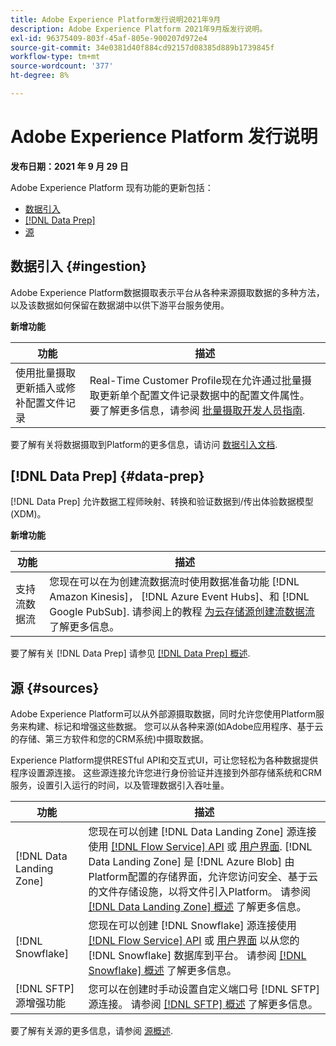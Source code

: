 ```yaml
---
title: Adobe Experience Platform发行说明2021年9月
description: Adobe Experience Platform 2021年9月版发行说明。
exl-id: 96375409-803f-45af-805e-900207d972e4
source-git-commit: 34e0381d40f884cd92157d08385d889b1739845f
workflow-type: tm+mt
source-wordcount: '377'
ht-degree: 8%

---
```


# Adobe Experience Platform 发行说明

**发布日期：2021 年 9 月 29 日**

Adobe Experience Platform 现有功能的更新包括：

- [数据引入](#ingestion)
- [[!DNL Data Prep]](#data-prep)
- [源](#sources)

## 数据引入 {#ingestion}

Adobe Experience Platform数据摄取表示平台从各种来源摄取数据的多种方法，以及该数据如何保留在数据湖中以供下游平台服务使用。

**新增功能**

| 功能 | 描述 |
|------- | -----------|
| 使用批量摄取更新插入或修补配置文件记录 | Real-Time Customer Profile现在允许通过批量摄取更新单个配置文件记录数据中的配置文件属性。 要了解更多信息，请参阅 [批量摄取开发人员指南](../../ingestion/batch-ingestion/api-overview.md). |

要了解有关将数据摄取到Platform的更多信息，请访问 [数据引入文档](../../ingestion/home.md).

## [!DNL Data Prep] {#data-prep}

[!DNL Data Prep] 允许数据工程师映射、转换和验证数据到/传出体验数据模型(XDM)。

**新增功能**

| 功能 | 描述 |
| --- | --- |
| 支持流数据流 | 您现在可以在为创建流数据流时使用数据准备功能 [!DNL Amazon Kinesis]， [!DNL Azure Event Hubs]、和 [!DNL Google PubSub]. 请参阅上的教程 [为云存储源创建流数据流](../../sources/tutorials/ui/dataflow/streaming/cloud-storage-streaming.md) 了解更多信息。 |

要了解有关 [!DNL Data Prep] 请参见 [[!DNL Data Prep] 概述](../../data-prep/home.md).

## 源 {#sources}

Adobe Experience Platform可以从外部源摄取数据，同时允许您使用Platform服务来构建、标记和增强这些数据。 您可以从各种来源(如Adobe应用程序、基于云的存储、第三方软件和您的CRM系统)中摄取数据。

Experience Platform提供RESTful API和交互式UI，可让您轻松为各种数据提供程序设置源连接。 这些源连接允许您进行身份验证并连接到外部存储系统和CRM服务，设置引入运行的时间，以及管理数据引入吞吐量。

| 功能 | 描述 |
| --- | --- |
| [!DNL Data Landing Zone] | 您现在可以创建 [!DNL Data Landing Zone] 源连接使用 [[!DNL Flow Service] API](../../sources/tutorials/api/create/cloud-storage/data-landing-zone.md) 或 [用户界面](../../sources/tutorials/ui/create/cloud-storage/data-landing-zone.md). [!DNL Data Landing Zone] 是 [!DNL Azure Blob] 由Platform配置的存储界面，允许您访问安全、基于云的文件存储设施，以将文件引入Platform。 请参阅 [[!DNL Data Landing Zone] 概述](../../sources/connectors/cloud-storage/data-landing-zone.md) 了解更多信息。 |
| [!DNL Snowflake] | 您现在可以创建 [!DNL Snowflake] 源连接使用 [[!DNL Flow Service] API](../../sources/tutorials/api/create/databases/snowflake.md) 或 [用户界面](../../sources/tutorials/ui/create/databases/snowflake.md) 以从您的 [!DNL Snowflake] 数据库到平台。 请参阅 [[!DNL Snowflake] 概述](../../sources/connectors/databases/snowflake.md) 了解更多信息。 |
| [!DNL SFTP] 源增强功能 | 您可以在创建时手动设置自定义端口号 [!DNL SFTP] 源连接。 请参阅 [[!DNL SFTP] 概述](../../sources/connectors/cloud-storage/sftp.md) 了解更多信息。 |

要了解有关源的更多信息，请参阅 [源概述](../../sources/home.md).
